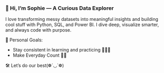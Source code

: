 ### 👋 Hi, I’m Sophie — A Curious Data Explorer
I love transforming messy datasets into meaningful insights and building cool stuff with Python, SQL, and Power BI. I dive deep, visualize smarter, and always code with purpose.

🎯 Personal Goals:  
- Stay consistent in learning and practicing 👩🏽‍💻
- Make Everyday Count 💪🏽

🛠️ Let’s do our best(❁´◡`❁)

<!---
Sophie-IA/Sophie-IA is a ✨ special ✨ repository because its `README.md` (this file) appears on your GitHub profile.
You can click the Preview link to take a look at your changes.
--->
